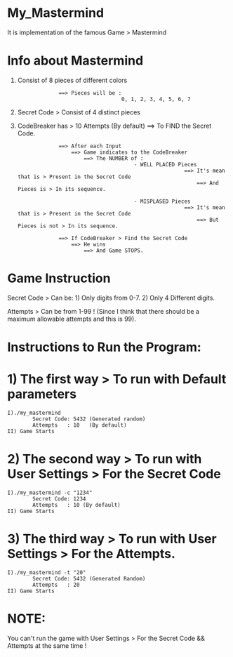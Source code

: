 # My_Mastermind
It is implementation of the famous Game > Mastermind

# Info about Mastermind
1) Consist of 8 pieces of different colors

                    ==> Pieces will be :
                                        0, 1, 2, 3, 4, 5, 6, 7

2) Secret Code > Consist of 4 distinct pieces 

3) CodeBreaker has > 10 Attempts (By default)
                    ==> To FIND the Secret Code.

                    ==> After each Input
                        ==> Game indicates to the CodeBreaker
                            ==> The NUMBER of :
                                            - WELL PLACED Pieces
                                                            ==> It's mean that is > Present in the Secret Code
                                                                ==> And Pieces is > In its sequence.
                                                    
                                            - MISPLASED Pieces
                                                            ==> It's mean that is > Present in the Secret Code
                                                                ==> But Pieces is not > In its sequence.

                    ==> If CodeBreaker > Find the Secret Code
                        ==> He wins
                            ==> And Game STOPS.

# Game Instruction
Secret Code > Can be:
            1) Only digits from 0-7.
            2) Only 4 Different digits.

Attempts > Can be from 1-99 !
(Since I think that there should be a maximum allowable attempts and this is 99).


# Instructions to Run the Program:
# 1) The first way > To run with Default parameters
    I)./my_mastermind
            Secret Code: 5432 (Generated random)
            Attempts   : 10   (By default)
    II) Game Starts
# 2) The second way > To run with User Settings > For the Secret Code
    I)./my_mastermind -c "1234"
            Secret Code: 1234
            Attempts   : 10 (By default)
    II) Game Starts

# 3) The third way > To run with User Settings > For the Attempts.
    I)./my_mastermind -t "20"
            Secret Code: 5432 (Generated Random)
            Attempts   : 20
    II) Game Starts

# NOTE: 
You can't run the game with User Settings > For the Secret Code && Attempts at the same time !